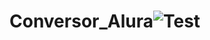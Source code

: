 # Conversor_Alura![Test](https://user-images.githubusercontent.com/44647699/224510491-006df299-685b-4155-b3d4-2aaa8a98b409.gif)
